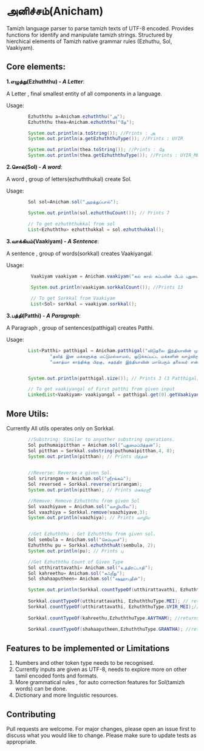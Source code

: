# **அனிச்சம்(Anicham)**

Tamizh language parser to parse tamizh texts of UTF-8 encoded. Provides functions for identify and manipulate tamizh strings. Structured by hierchical elements of Tamizh native grammar rules (Ezhuthu, Sol, Vaakiyam). 


## **Core elements:**

**1.எழுத்து(Ezhuththu) - _A Letter_**:

A Letter , final smallest entity of all components in a language.
    
Usage:
```java       
        Ezhuththu a=Anicham.ezhuththu("அ");
        Ezhuththu thea=Anicham.ezhuththu("தே");

        System.out.println(a.toString()); //Prints : அ
        System.out.println(a.getEzhuththuType()); //Prints : UYIR

        System.out.println(thea.toString()); //Prints : தே
        System.out.println(thea.getEzhuththuType()); //Prints : UYIR_MEI
```

**2.சொல்(Sol) - _A word_**:

A word , group of letters(ezhuththukal) create Sol.

Usage:
```java       
        Sol sol=Anicham.sol("அறத்துப்பால்");

        System.out.println(sol.ezhutthuCount()); // Prints 7

        // To get ezhuththukkal from sol
        List<Ezhuththu> ezhutthukkal = sol.ezhutthukkal();
```


**3.வாக்கியம்(Vaakiyam) - _A Sentence_**:

A sentence , group of words(sorkkal) creates Vaakiyangal.

Usage:
```java       
         Vaakiyam vaakiyam = Anicham.vaakiyam("கல் கால் கப்பலின் பீடம் புதுமைப்பித்தன் கூகை பெரியார் சான்றோர் பேதைமை ஒற்றுமை பௌர்ணமி கஃறீது ஶ்ரீஹரி");
         
         System.out.println(vaakiyam.sorkkalCount()); //Prints 13

         // To get Sorkkal from Vaakiyam
         List<Sol> sorkkal = vaakiyam.sorkkal();   
```


**3.பத்தி(Patthi) - _A Paragraph_**:

A Paragraph , group of sentences(patthigal) creates Patthi.

Usage:
``` java       
        List<Patthi> patthigal = Anicham.patthigal("விடுதலை இந்தியாவின் முதல் சட்ட அமைச்சராகவும், இந்திய அரசியல் சாசனத்தின் தந்தையாக விளங்கியவர்,‘பீம்ராவ் ராம்ஜி அம்பேத்கர்’. இவர் ஒரு சமூக சீர்திருத்தவாதியாக மட்டுமல்லாமல், மிகச்சிறந்த பொருளியல் அறிஞராகவும், அரசியல் தத்துவமேதையாகவும், சமூக சீர்திருத்தவாதியாகவும், பகுத்தறிவு சிந்தனையாளராகவும், சிறந்த எழுத்தாளர் மற்றும் பேச்சாளராகவும், வரலாற்று ஆசானாகவும் விளங்கியவர்.\n" +
                "தலித் இன மக்களுக்கு மட்டுமல்லாமல், ஒடுக்கப்பட்ட மக்களின் வாழ்விருளைப் போக்க, உதித்த சூரியன்.\n" +
                "மகாத்மா காந்திக்கு பிறகு, சுதந்திர இந்தியாவின் மாபெரும் தலைவர் என்று போற்றப்பட்டவர், டாக்டர் அம்பேத்கர் அவர்கள். தன் வாழ்நாள் முழுவதையும் சமூகத்திற்கென அர்ப்பணித்த மாபெரும் சிற்பியான டாக்டர் அம்பேத்கர் அவர்களின் வாழ்க்கை வரலாறு மற்றும் சாதனைகளை காண்போம்.");


        System.out.println(patthigal.size()); // Prints 3 (3 Patthigal)

        // To get vaakiyangal of First patthi from given input
        LinkedList<Vaakiyam> vaakiyangal = patthigal.get(0).getVaakiyangal();
```

## **More Utils:**

Currently All utils operates only on Sorkkal.
    
``` java
        //Substring: Similar to anyother substring operations.
        Sol puthumaipitthan = Anicham.sol("புதுமைப்பித்தன்");
        Sol pitthan = Sorkkal.substring(puthumaipitthan,4, 8);
        System.out.println(pitthan); // Prints பித்தன்
```

``` java
        
        //Reverse: Reverse a given Sol.
        Sol srirangam = Anicham.sol("ஶ்ரீரங்கம்");
        Sol reversed = Sorkkal.reverse(srirangam);
        System.out.println(pitthan); // Prints ம்கங்ரஶ்ரீ
```

``` java
        //Remove: Remove Ezhuththu from given Sol
        Sol vaazhiyave = Anicham.sol("வாழியவே");
        Sol vaazhiya = Sorkkal.remove(vaazhiyave,3);
        System.out.println(vaazhiya); // Prints வாழிய
```

``` java

        //Get Ezhuththu : Get Ezhuththu from given sol.
        Sol sembula = Anicham.sol("செம்புலச்");
        Ezhuththu pu = Sorkkal.ezhuththuAt(sembula, 2);
        System.out.println(pu); // Prints பு
```
      
``` java        
        //Get Ezhuththu Count of Given Type
        Sol utthirattavathi= Anicham.sol("உத்திரட்டாதி");
        Sol kahreethu= Anicham.sol("கஃறீது");
        Sol shahaaputheen= Anicham.sol("ஷஹாபுதீன்");

        System.out.println(Sorkkal.countTypeOf(utthirattavathi, EzhuththuType.UYIR)); // Prints 1
        
        Sorkkal.countTypeOf(utthirattavathi, EzhuththuType.MEI); // returns 2
        Sorkkal.countTypeOf(utthirattavathi, EzhuththuType.UYIR_MEI);// returns 4
        
        Sorkkal.countTypeOf(kahreethu,EzhuththuType.AAYTHAM); //returns 1
        
        Sorkkal.countTypeOf(shahaaputheen,EzhuththuType.GRANTHA); //returns 2
```

## Features to be implemented or Limitations

1. Numbers and other token type needs to be recognised.
2. Currently inputs are given as UTF-8, needs to explore more on other tamil encoded fonts and formats.
3. More grammatical rules , for auto correction features for Sol(tamizh words) can be done.
4. Dictionary and more linguistic resources.

## Contributing
Pull requests are welcome. For major changes, please open an issue first to discuss what you would like to change.
Please make sure to update tests as appropriate.